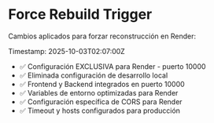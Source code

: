 # Force Rebuild Trigger

Cambios aplicados para forzar reconstrucción en Render:

Timestamp: 2025-10-03T02:07:00Z
- ✅ Configuración EXCLUSIVA para Render - puerto 10000
- ✅ Eliminada configuración de desarrollo local
- ✅ Frontend y Backend integrados en puerto 10000
- ✅ Variables de entorno optimizadas para Render
- ✅ Configuración específica de CORS para Render
- ✅ Timeout y hosts configurados para producción
